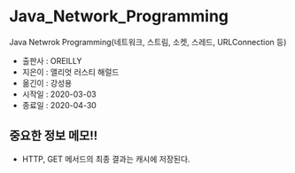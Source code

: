 # Java_Network_Programming

Java Netwrok Programming(네트워크, 스트림, 소켓, 스레드, URLConnection 등)

- 출판사 : OREILLY
- 지은이 : 앨리엇 러스티 해럴드
- 옮긴이 : 강성용
- 시작일 : 2020-03-03
- 종료일 : 2020-04-30

## 중요한 정보 메모!!

- HTTP, GET 메서드의 최종 결과는 캐시에 저장된다. 
